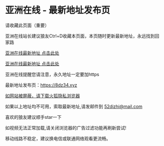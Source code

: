 # 亚洲在线 - 最新地址发布页

请收藏此页面（重要）

亚洲在线站长建议狼友Ctrl+D收藏本页面，本页随时更新最新地址，永远找到回家路

[亚洲在线最新地址 点击此处](https://99w14.xyz)

[亚洲在线最新地址 点击此处](https://99w15.xyz)



亚洲在线提醒您请注意，永久地址一定要加https

最新地址发布页：https://8dz34.xyz

[如网站被屏蔽，请下载火狐隐私浏览器](https://www.firefox.com.cn/)

如果以上地址均不可用，索取最新地址,请发邮件到 <52dizhi@mail.com>

喜欢的狼友建议顺手star一下

如视频无法正常加载,请关闭浏览器的广告过滤功能再刷新尝试!

移动线路不稳定，建议换电信或联通网络观看更流畅。
